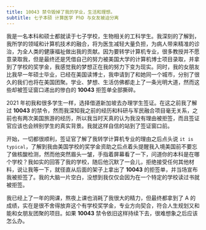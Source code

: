 ```yaml
---
title: 10043 禁令毁掉了我的学业，生活和理想。
subtitle: 七子本硕 计算医学 PhD 与女友被迫分离
---
```


我是一名本科和硕士都就读于七子学校，生物相关的工科学生。我深刻的了解到，我所学的领域和计算机技术的融合，将为医生减轻大量负担，为病人带来精准的诊治，为全人类的健康福祉做出我的贡献。因为要转学计算机专业，很多教授并不愿意录取我，但是最终还是凭借自己的努力被美国大学的计算机博士项目录取，并拿到了学校的奖学金，我感觉我的梦想正在我的努力下变为现实。同时，我的女朋友比我早一年硕士毕业，已经在美国读博士，我申请到了和她同一个城市，分别了很久的我们也将在美国团聚。学业、梦想、生活仿佛都走上了一条光明大道，然而这些却被签证窗口递出的惨白的 **10043** 拒签单全部撕碎。

2021 年初我和很多学生一样，选择借道新加坡去办理学生签证。在这之前我了解过 **10043** 的禁令，然而我深知我之前的经历和科研与军民融合项目毫无关系，之前也有两次美国旅游的经历，所以我当时天真的认为我没有理由被拒签，而且签证官应该也会辨别学生的真实背景。我就这样自信的站到了签证窗口前。

开始，一切都很顺利，签证官了解了我转学计算机专业的理由之后点头说 `it is typical`，了解到我由美国学校的奖学金资助之后点着头提醒我入境美国前不要忘了做核酸检测，然而他突然眉头一皱，手指着屏幕看了一下，问道你的本科是在哪个学校？我如实的回答了我的学校，随后他沉默了一会儿，拒绝接受任何其他材料，说让我等一下，就径直从后面的架子上拿出了 **10043** 的拒签单，并当场宣布我被拒签了。我的大脑一片空白，没想到我仅仅会因为在一个特定的学校读过书就被拒签。

我已经上了一年的网课，熬夜上课也消耗了我很大的精力，但最终都拿到了 A 的成绩，实在是很不舍得放弃这个有学校奖学金，专业方向契合，符合人生规划又和能和女朋友团聚的项目。如果 **10043** 禁令依旧这样持续下去，很难想象之后应该怎么办。